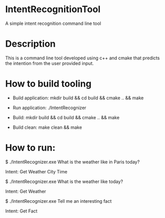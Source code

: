 # IntentRecognitionTool
A simple intent recognition command line tool


# Description
This is a command line tool developed using c++ and cmake that predicts the intention from the user provided input.

# How to build tooling
- Build application: mkdir build && cd build && cmake ..  && make 

- Run application: ./IntentRecognizer

- Build: mkdir build && cd build && cmake ..  && make

- Build clean: make clean && make


# How to run:
$ ./IntentRecognizer.exe What is the weather like in Paris today?

Intent: Get Weather City Time

$ ./IntentRecognizer.exe What is the weather like today?

Intent: Get Weather

$ ./IntentRecognizer.exe Tell me an interesting fact

Intent: Get Fact
